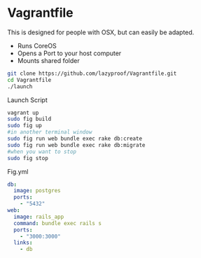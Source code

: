 Vagrantfile
===========

This is designed for people with OSX, but can easily be adapted.

- Runs CoreOS
- Opens a Port to your host computer
- Mounts shared folder

```sh
git clone https://github.com/lazyproof/Vagrantfile.git
cd Vagrantfile
./launch
```

Launch Script
```sh
vagrant up
sudo fig build
sudo fig up
#in another terminal window
sudo fig run web bundle exec rake db:create
sudo fig run web bundle exec rake db:migrate
#when you want to stop
sudo fig stop
```

Fig.yml
```yml
db:
  image: postgres
  ports:
    - "5432"
web:
  image: rails_app
  command: bundle exec rails s
  ports:
    - "3000:3000"
  links:
    - db
```
